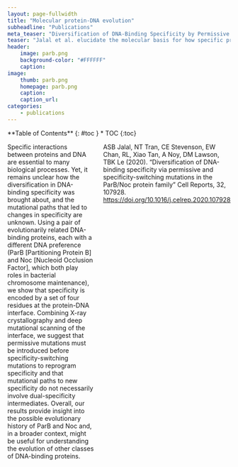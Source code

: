 ```yaml
---
layout: page-fullwidth
title: "Molecular protein-DNA evolution"
subheadline: "Publications"
meta_teaser: "Diversification of DNA-Binding Specificity by Permissive and Specificity-Switching Mutations in the ParB/Noc Protein Family"
teaser: "Jalal et al. elucidate the molecular basis for how specific protein-DNA interactions can evolve, using ParB and Noc as models."
header:
    image: parb.png
    background-color: "#FFFFFF"
    caption: 
image:
    thumb: parb.png
    homepage: parb.png
    caption: 
    caption_url: 
categories:
    - publications
---
```

<!--more-->

<div class="row">
<div class="medium-4 medium-push-8 columns" markdown="1">
<div class="panel radius" markdown="1">
**Table of Contents**
{: #toc }
*  TOC
{:toc}
</div>
</div><!-- /.medium-4.columns -->

<div class="medium-8 medium-pull-4 columns" markdown="1">


Specific interactions between proteins and DNA are essential to many biological processes. Yet, it remains unclear how the diversification in DNA-binding specificity was brought about, and the mutational paths that led to changes in specificity are unknown. Using a pair of evolutionarily related DNA-binding proteins, each with a different DNA preference (ParB [Partitioning Protein B] and Noc [Nucleoid Occlusion Factor], which both play roles in bacterial chromosome maintenance), we show that specificity is encoded by a set of four residues at the protein-DNA interface. Combining X-ray crystallography and deep mutational scanning of the interface, we suggest that permissive mutations must be introduced before specificity-switching mutations to reprogram specificity and that mutational paths to new specificity do not necessarily involve dual-specificity intermediates. Overall, our results provide insight into the possible evolutionary history of ParB and Noc and, in a broader context, might be useful for understanding the evolution of other classes of DNA-binding proteins.

ASB Jalal, NT Tran, CE Stevenson, EW Chan, RL, Xiao Tan, A Noy, DM Lawson, TBK Le (2020). “Diversification of DNA-binding specificity via permissive and specificity-switching mutations in the ParB/Noc protein family” Cell Reports, 32, 107928. https://doi.org/10.1016/j.celrep.2020.107928
